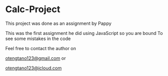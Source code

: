 # Calc-Project
This project was done as an assignment by Pappy

This was the first assignment he did using JavaScript so you are bound 
To see some mistakes in the code


Feel free to contact the author on 

otengtano123@gmail.com or 

otengtano123@icloud.com
